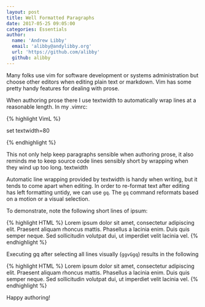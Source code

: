 ```yaml
---
layout: post
title: Well Formatted Paragraphs
date: 2017-05-25 09:05:00
categories: Essentials
author:
  name: 'Andrew Libby'
  email: 'alibby@andylibby.org'
  url: 'https://github.com/alibby'
  github: alibby
---
```


Many folks use vim for software development or systems administration but
choose other editors when editing plain text or markdown.  Vim has some pretty
handy features for dealing with prose.  

When authoring prose there I use textwidth to automatically wrap lines at a
reasonable length.  In my .vimrc:

{% highlight VimL %}

set textwidth=80

{% endhighlight %}

This not only help keep paragraphs sensible when authoring prose, it also
reminds me to keep source code lines sensibly short by wrapping when they wind
up too long.  textwidth

Automatic line wrapping provided by textwidth is handy when writing, but it
tends to come apart when editing.  In order to re-format text after editing has
left formatting untidy, we can use `gq`.  The `gq` command reformats based on a
motion or a visual selection.  

To demonstrate, note the following short lines of ipsum:

{% highlight HTML %}
Lorem ipsum dolor sit amet,
consectetur adipiscing elit. Praesent aliquam
rhoncus mattis. Phasellus
a lacinia enim. Duis quis semper neque. Sed
sollicitudin volutpat
dui, ut imperdiet velit lacinia vel.
{% endhighlight %}

Executing gq after selecting all lines visually (`ggvGgq`) results in the
following

{% highlight HTML %}
Lorem ipsum dolor sit amet, consectetur adipiscing elit. Praesent aliquam
rhoncus mattis. Phasellus a lacinia enim. Duis quis semper neque. Sed
sollicitudin volutpat dui, ut imperdiet velit lacinia vel.
{% endhighlight %}

Happy authoring!



  
